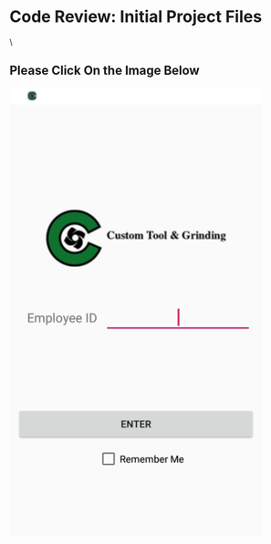 # Code Review: Initial Project Files
\
## Please Click On the Image Below 
[![CodeReview](WelcomePage.png)](https://www.youtube.com/watch?v=98mh3jxcuxI "Code Review")
